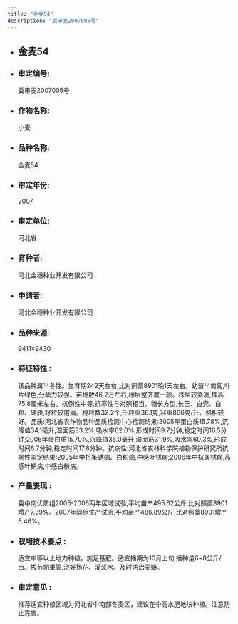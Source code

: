 ```yaml
---
title: "金麦54"
description: "冀审麦2007005号"
---
```

* ## 金麦54
* ###  审定编号:  
   冀审麦2007005号

*  ### 作物名称:  
   小麦

*   ###  品种名称: 
    金麦54

*   ### 审定年份: 
    2007

*   ### 审定单位:  
    河北省

*   ### 育种者:  
    河北金穗种业开发有限公司

*   ### 申请者:  
    河北金穗种业开发有限公司

*   ### 品种来源:  
    9411×9430

*   ### 特征特性 : 
    该品种属半冬性。生育期242天左右,比对照藁8901晚1天左右。幼苗半匍匐,叶片绿色,分蘖力较强。亩穗数46.2万左右,穗层整齐度一般。株型较紧凑,株高75.8厘米左右。抗倒性中等,抗寒性与对照相当。穗长方型,长芒、白壳、白粒、硬质,籽粒较饱满。穗粒数32.2个,千粒重36.1克,容重806克/升。熟相较好。品质:河北省农作物品种品质检测中心检测结果:2005年蛋白质15.78%,沉降值34.1毫升,湿面筋33.2%,吸水率62.0%,形成时间9.7分钟,稳定时间16.5分钟;2006年蛋白质15.70%,沉降值36.0毫升,湿面筋31.9%,吸水率60.3%,形成时间6.7分钟,稳定时间17.8分钟。抗病性:河北省农林科学院植物保护研究所抗病性鉴定结果:2005年中抗条锈病、白粉病,中感叶锈病;2006年中抗条锈病,高感叶锈病,中感白粉病。

*   ### 产量表现 : 
    冀中南优质组2005-2006两年区域试验,平均亩产495.62公斤,比对照藁8901增产7.39%。2007年同组生产试验,平均亩产486.89公斤,比对照藁8901增产6.46%。

*   ### 栽培技术要点 : 
    适宜中等以上地力种植。施足基肥。适宜播期为10月上旬,播种量6~8公斤/亩。拔节期重管,浇好扬花、灌浆水。及时防治麦蚜。

*   ### 审定意见 : 
    推荐适宜种植区域为河北省中南部冬麦区，建议在中高水肥地块种植。注意防止冻害。
